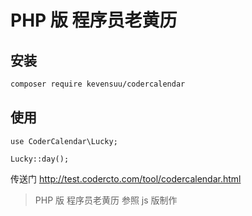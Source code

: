 # PHP 版 程序员老黄历

## 安装
```bash
composer require kevensuu/codercalendar
```

## 使用

```
use CoderCalendar\Lucky;

Lucky::day();
```

传送门 http://test.codercto.com/tool/codercalendar.html

> PHP 版 程序员老黄历 参照 js 版制作
